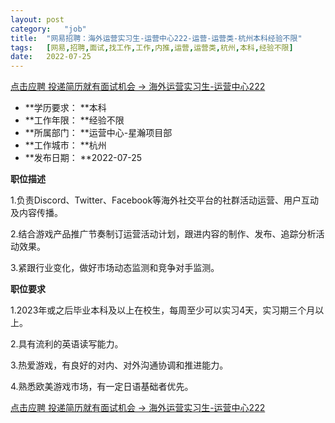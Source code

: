 ```yaml
---
layout:	post
category:	"job"
title:	"网易招聘：海外运营实习生-运营中心222-运营-运营类-杭州本科经验不限"
tags:	[网易,招聘,面试,找工作,工作,内推,运营,运营类,杭州,本科,经验不限]
date:	2022-07-25
---
```


[点击应聘 投递简历就有面试机会 ->  海外运营实习生-运营中心222](http://mobile.bole.netease.com/bole/boleDetail?id=41774&employeeId=346f03c3cda5f04c&key=all)



- **学历要求： **本科
- **工作年限： **经验不限
- **所属部门： **运营中心-星瀚项目部
- **工作城市： **杭州
- **发布日期： **2022-07-25



**职位描述**

1.负责Discord、Twitter、Facebook等海外社交平台的社群活动运营、用户互动及内容传播。

2.结合游戏产品推广节奏制订运营活动计划，跟进内容的制作、发布、追踪分析活动效果。

3.紧跟行业变化，做好市场动态监测和竞争对手监测。



**职位要求**

1.2023年或之后毕业本科及以上在校生，每周至少可以实习4天，实习期三个月以上。

2.具有流利的英语读写能力。

3.热爱游戏，有良好的对内、对外沟通协调和推进能力。

4.熟悉欧美游戏市场，有一定日语基础者优先。



[点击应聘 投递简历就有面试机会 ->  海外运营实习生-运营中心222](http://mobile.bole.netease.com/bole/boleDetail?id=41774&employeeId=346f03c3cda5f04c&key=all)